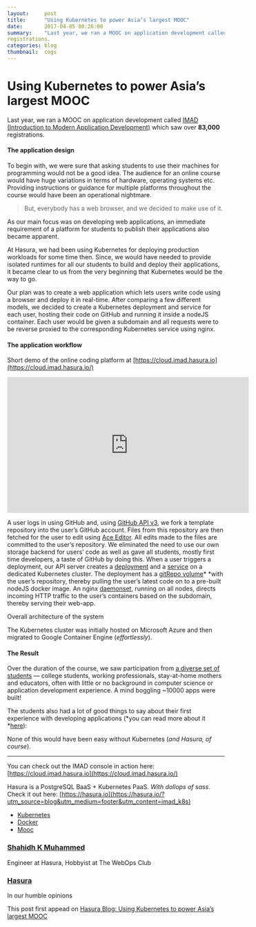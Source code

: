 ```yaml
---
layout:     post
title:      "Using Kubernetes to power Asia’s largest MOOC"
date:       2017-04-05 00:26:00
summary:    "Last year, we ran a MOOC on application development called IMAD (Introduction to Modern Application Development) which saw over 83,000 registrations."
registrations.
categories: blog
thumbnail:  cogs
---
```


# Using Kubernetes to power Asia’s largest MOOC

Last year, we ran a MOOC on application development called [IMAD (Introduction
to Modern Application Development)](http://imad.tech/) which saw over **83,000**
registrations.

#### **The application design**

To begin with, we were sure that asking students to use their machines for
programming would not be a good idea. The audience for an online course would
have huge variations in terms of hardware, operating systems etc. Providing
instructions or guidance for multiple platforms throughout the course would have
been an operational nightmare.

> But, everybody has a web browser, and we decided to make use of it.

As our main focus was on developing web applications, an immediate requirement
of a platform for students to publish their applications also became apparent.

At Hasura, we had been using Kubernetes for deploying production workloads for
some time then. Since, we would have needed to provide isolated runtimes for all
our students to build and deploy their applications, it became clear to us from
the very beginning that Kubernetes would be the way to go.

Our plan was to create a web application which lets users write code using a
browser and deploy it in real-time. After comparing a few different models, we
decided to create a Kubernetes deployment and service for each user, hosting
their code on GitHub and running it inside a nodeJS container. Each user would
be given a subdomain and all requests were to be reverse proxied to the
corresponding Kubernetes service using nginx.

#### The application workflow

<span class="figcaption_hack">Short demo of the online coding platform at
[https://cloud.imad.hasura.io](https://cloud.imad.hasura.io/)</span>

<iframe width="560" height="315" src="https://www.youtube.com/embed/5bF6wQr_9_Y?ecver=1" frameborder="0" allowfullscreen></iframe>

A user logs in using GitHub and, using [GitHub API
v3](https://developer.github.com/v3/), we fork a template repository into the
user’s GitHub account. Files from this repository are then fetched for the user
to edit using [Ace Editor](https://ace.c9.io/). All edits made to the files are
committed to the user’s repository. We eliminated the need to use our own
storage backend for users’ code as well as gave all students, mostly first time
developers, a taste of GitHub by doing this. When a user triggers a deployment,
our API server creates a
[deployment](https://kubernetes.io/docs/concepts/workloads/controllers/deployment/)
and a
[service](https://kubernetes.io/docs/concepts/services-networking/service/) on a
dedicated Kubernetes cluster. The deployment has a [gitRepo
volume](https://kubernetes.io/docs/concepts/storage/volumes/#gitrepo)* *with the
user’s repository, thereby pulling the user’s latest code on to a pre-built
nodeJS docker image. An nginx
[daemonset](https://kubernetes.io/docs/concepts/workloads/controllers/daemonset/),
running on all nodes, directs incoming HTTP traffic to the user’s containers
based on the subdomain, thereby serving their web-app.

<span class="figcaption_hack">Overall architecture of the system</span>

The Kubernetes cluster was initially hosted on Microsoft Azure and then migrated
to Google Container Engine (*effortlessly*).

#### The Result

Over the duration of the course, we saw participation from [a diverse set of
students](https://medium.com/@IMAD_mooc/latest) — college students, working
professionals, stay-at-home mothers and educators, often with little or no
background in computer science or application development experience. A mind
boggling ~10000 apps were built!

The students also had a lot of good things to say about their first experience
with developing applications (*you can read more about it
*[here](https://medium.com/@HasuraHQ/tales-from-imad-indias-largest-mooc-de7dad2f6127)):

None of this would have been easy without Kubernetes (*and Hasura, of course*).

*****

You can check out the IMAD console in action here:
[https://cloud.imad.hasura.io](https://cloud.imad.hasura.io/)

Hasura is a PostgreSQL BaaS + Kubernetes PaaS. *With dollops of sass*. Check it
out here:
[https://hasura.io](https://hasura.io/?utm_source=blog&utm_medium=footer&utm_content=imad_k8s)

* [Kubernetes](https://blog.hasura.io/tagged/kubernetes?source=post)
* [Docker](https://blog.hasura.io/tagged/docker?source=post)
* [Mooc](https://blog.hasura.io/tagged/mooc?source=post)

### [Shahidh K Muhammed](https://blog.hasura.io/@shahidh)

Engineer at Hasura, Hobbyist at The WebOps Club

### [Hasura](https://blog.hasura.io/?source=footer_card)

In our humble opinions

This post first appead on [Hasura Blog: Using Kubernetes to power Asia’s largest MOOC](https://blog.hasura.io/using-kubernetes-to-power-asias-largest-mooc-2ea3bfbf1d15)
